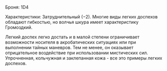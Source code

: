 Броня: 1D4

Характеристики: Затруднительный (−2). Многие виды легких доспехов обладают гибкостью, но волчья шкура имеет характеристику Громоздкий.

Легкий доспех легко достать и в малой степени ограничивает возможности носителя в акробатических ситуациях или при выполнении тайных маневров. Тем не менее, он оказывает отрицательное воздействие при использовании мистических сил. Упрочненная, кольчужная и заклепанная кожа - все это примеры легких доспехов.